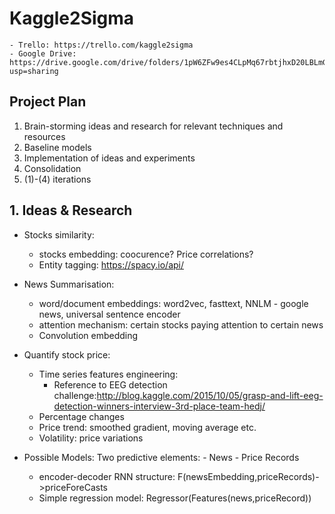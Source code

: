 # Kaggle2Sigma
    - Trello: https://trello.com/kaggle2sigma
    - Google Drive: https://drive.google.com/drive/folders/1pW6ZFw9es4CLpMq67rbtjhxD20LBLmGH?usp=sharing

## Project Plan
1. Brain-storming ideas and research for relevant techniques and resources
2. Baseline models
3. Implementation of ideas and experiments
4. Consolidation
5. (1)-(4) iterations

## 1. Ideas & Research

- Stocks similarity:
    - stocks embedding: coocurence? Price correlations?
    - Entity tagging: https://spacy.io/api/

- News Summarisation:
    - word/document embeddings: word2vec, fasttext, NNLM - google news, universal sentence encoder
    - attention mechanism: certain stocks paying attention to certain news
    - Convolution embedding

- Quantify stock price:
    - Time series features engineering: 
        - Reference to EEG detection challenge:http://blog.kaggle.com/2015/10/05/grasp-and-lift-eeg-detection-winners-interview-3rd-place-team-hedj/
    - Percentage changes
    - Price trend: smoothed gradient, moving average etc.
    - Volatility: price variations

- Possible Models:
    Two predictive elements: 
        - News
        - Price Records

    - encoder-decoder RNN structure: F(newsEmbedding,priceRecords)->priceForeCasts
    - Simple regression model: Regressor(Features(news,priceRecord)) 
